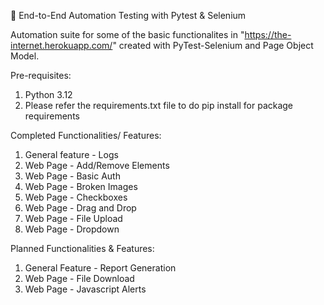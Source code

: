 👋 End-to-End Automation Testing with Pytest & Selenium

Automation suite for some of the basic functionalites in "https://the-internet.herokuapp.com/" created with PyTest-Selenium and Page Object Model.

Pre-requisites:   
  1. Python 3.12
  2. Please refer the requirements.txt file to do pip install for package requirements


Completed Functionalities/ Features:
  1. General feature - Logs
  2. Web Page - Add/Remove Elements
  3. Web Page - Basic Auth
  4. Web Page - Broken Images
  5. Web Page - Checkboxes
  6. Web Page - Drag and Drop
  7. Web Page - File Upload
  8. Web Page - Dropdown



Planned Functionalities & Features:
  1. General Feature - Report Generation
  2. Web Page - File Download 
  3. Web Page - Javascript Alerts
